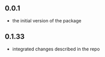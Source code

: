 ## 0.0.1

- the initial version of the package

## 0.1.33

- integrated changes described in the repo
